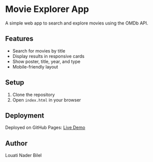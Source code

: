 # Movie Explorer App

A simple web app to search and explore movies using the OMDb API.

## Features
- Search for movies by title
- Display results in responsive cards
- Show poster, title, year, and type
- Mobile-friendly layout

## Setup
1. Clone the repository
3. Open `index.html` in your browser

## Deployment
Deployed on GitHub Pages: [Live Demo](https://nederbilel.github.io/movieapp//)

## Author
Louati Nader Bilel

